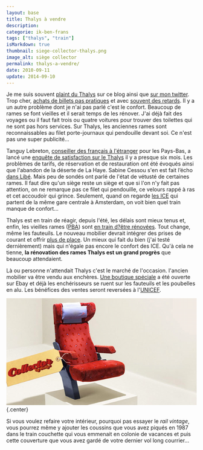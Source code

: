 ```yaml
---
layout: base
title: Thalys à vendre
description: 
categorie: ik-ben-frans
tags: ["thalys", "train"]
isMarkdown: true
thumbnail: siege-collector-thalys.png
image_alt: siège collector
permalink: thalys-a-vendre/
date: 2010-09-11
update: 2014-09-10
---
```


Je me suis souvent [plaint du Thalys](http://twitter.com/meinamsterdam/status/11146743214) sur ce blog ainsi que [sur mon twitter](http://twitter.com/meinamsterdam). Trop cher, [achats de billets pas pratiques](/thalys-comparatif-des-sites-web) et avec [souvent des retards](/le-thalys-a-moins-grande-vitesse). Il y a un autre problème dont je n'ai pas parlé c'est le confort. Beaucoup de rames se font vieilles et il serait temps de les rénover. J'ai déjà fait des voyages ou il faut fait trois ou quatre voitures pour trouver des toilettes qui ne sont pas hors services. Sur Thalys, les anciennes rames sont reconnaissables au filet porte-journaux qui pendouille devant soi. Ce n'est pas une super publicité...

<!--excerpt-->

Tanguy Lebreton, [conseiller des français à l'étranger](/assemblee-francais-etranger) pour les Pays-Bas, a lancé une [enquête de satisfaction sur le Thalys](http://www.lelionbleu.nl/?page_id=26) il y a presque six mois. Les problèmes de tarifs, de réservation et de restauration ont été évoqués ainsi que l'abandon de la déserte de La Haye. Sabine Cessou s'en est fait l’écho [dans Libé](http://www.lelionbleu.nl/?p=1353). Mais peu de sondés ont parlé de l'état de vétusté de certaines rames. Il faut dire qu'un siège reste un siège et que si l'on n'y fait pas attention, on ne remarque pas ce filet qui pendouille, ce velours rappé à ras et cet accoudoir qui grince. Seulement, quand on regarde [les ICE](http://www.nshispeed.nl/nl/ice/routes-ice-international) qui partent de la même gare centrale à Amsterdam, on voit bien quel train manque de confort...

Thalys est en train de réagir, depuis l'été, les délais sont mieux tenus et, enfin, les vieilles rames ([PBA](http://fr.wikipedia.org/wiki/TGV_PBA)) sont [en train d?être rénovées](http://www.thalys.com/de/fr/renovation
). Tout change, même les fauteuils. Le nouveau mobilier devrait intégrer des prises de courant et offrir [plus de place](http://www.thalys.com/de/fr/renovation). Un mieux qui fait du bien (j'ai testé dernièrement) mais qui n'égale pas encore le confort des ICE. Qu'à cela ne tienne, **la rénovation des rames Thalys est un grand progrès** que beaucoup attendaient.

Là ou personne n'attendait Thalys c'est le marché de l'occasion. l'ancien mobilier va être vendu aux enchères. [Une boutique spéciale](http://stores.ebay.fr/new-thalys) a été ouverte sur Ebay et déjà les enchérisseurs se ruent sur les fauteuils et les poubelles en alu. Les bénéfices des ventes seront reversées à l'[UNICEF](http://www.unicef.fr/). 

![pub: siège de Thalys collector avec étiquette](siege-collector-thalys.png){.center}

Si vous voulez refaire votre intérieur, pourquoi pas essayer le *rail vintage*, vous pourrez même y ajouter les coussins que vous avez piqués en 1987 dans le train couchette qui vous emmenait en colonie de vacances et puis cette couverture que vous avez gardé de votre dernier vol long courrier...

